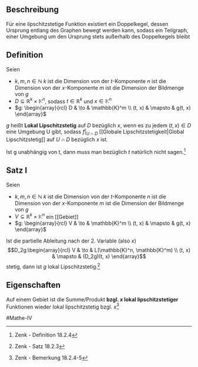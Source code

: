 ## Beschreibung
Für eine lipschitzstetige Funktion existiert ein Doppelkegel, dessen Ursprung entlang des Graphen bewegt werden kann, sodass ein Teilgraph, einer Umgebung um den Ursprung stets außerhalb des Doppelkegels bleibt



## Definition
Seien
- $k, m, n \in \mathbb{N}$
$k$ ist die Dimension von der $t$-Komponente
$n$ ist die Dimension von der $x$-Komponente
$m$ ist die Dimension der Bildmenge von $g$
- $D \subseteq \mathbb{R}^k \times \mathbb{K}^n$, sodass $t \in \mathbb{R}^k$ und $x\in \mathbb{K}^n$
- $g: \begin{array}{rcl} D & \to & \mathbb{K}^m \\ (t, x) & \mapsto & g(t, x) \end{array}$

$g$ heißt **Lokal Lipschitzstetig** auf $D$ bezüglich $x$, wenn es zu jedem $(t, x) \in D$ eine Umgebung U gibt, sodass $f|_{U\cap D}$ [[Globale Lipschitzstetigkeit|Global Lipschitzstetig]] auf $U\cap D$ bezüglich $x$ ist.

Ist g unabhängig von t, dann muss man bezüglich $t$ natürlich nicht sagen.[^1]

## Satz I 
Seien
- $k, m, n \in \mathbb{N}$
$k$ ist die Dimension von der $t$-Komponente
$n$ ist die Dimension von der $x$-Komponente
$m$ ist die Dimension der Bildmenge von $g$
- $V \subseteq \mathbb{R}^k \times \mathbb{K}^n$ ein [[Gebiet]]
- $g: \begin{array}{rcl} V & \to & \mathbb{K}^m \\ (t, x) & \mapsto & g(t, x) \end{array}$

Ist die partielle Ableitung nach der 2. Variable (also $x$)
$$D_2g:\begin{array}{rcl} V & \to & L(\mathbb{K}^n, \mathbb{K}^m) \\ (t, x) & \mapsto & (D_2g)(t, x) \end{array}$$ stetig, dann ist $g$ lokal Lipschitzstetig.[^2]

## Eigenschaften
Auf einem Gebiet ist die Summe/Produkt **bzgl. $x$ lokal lipschitzstetiger** Funktionen wieder lokal lipschitzstetig bzgl. $x$[^3]


#Mathe-IV 

[^1]: Zenk - Definition 18.2.4
[^2]: Zenk - Satz 18.2.3
[^3]: Zenk - Bemerkung 18.2.4-5